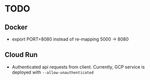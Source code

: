 
# TODO


## Docker

* export PORT=8080 instead of re-mapping 5000 -> 8080

## Cloud Run

* Authenticated api requests from client. Currently, GCP service is deployed with `--allow-unauthenticated`